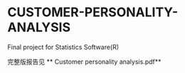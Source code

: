 # CUSTOMER-PERSONALITY-ANALYSIS
Final project for Statistics Software(R)

完整版报告见 ** Customer personality analysis.pdf**
